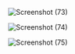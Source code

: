 
![Screenshot (73)](https://github.com/user-attachments/assets/364469bf-0c15-4ee5-8338-27435befb4b2)

![Screenshot (74)](https://github.com/user-attachments/assets/0d3d6452-4b45-4c66-8e8c-e91e13dccab5)

![Screenshot (75)](https://github.com/user-attachments/assets/02efcc08-b1e3-4a7d-8698-a6fabebd0467)

